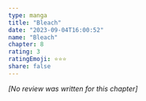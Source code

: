 ```yaml
---
type: manga
title: "Bleach"
date: "2023-09-04T16:00:52"
name: "Bleach"
chapter: 8
rating: 3
ratingEmoji: ⭐️⭐️⭐️
share: false
---
```


*[No review was written for this chapter]*
